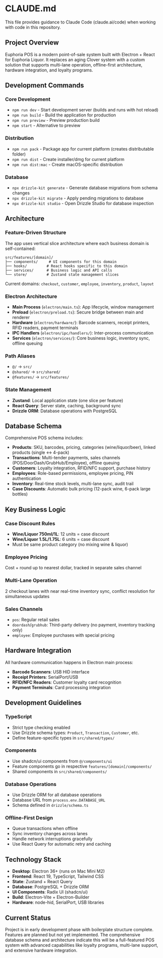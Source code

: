 # CLAUDE.md

This file provides guidance to Claude Code (claude.ai/code) when working with code in this repository.

## Project Overview

Euphoria POS is a modern point-of-sale system built with Electron + React for Euphoria Liquor. It replaces an aging Clover system with a custom solution that supports multi-lane operation, offline-first architecture, hardware integration, and loyalty programs.

## Development Commands

### Core Development
- `npm run dev` - Start development server (builds and runs with hot reload)
- `npm run build` - Build the application for production
- `npm run preview` - Preview production build
- `npm start` - Alternative to preview

### Distribution
- `npm run pack` - Package app for current platform (creates distributable folder)
- `npm run dist` - Create installer/dmg for current platform
- `npm run dist:mac` - Create macOS-specific distribution

### Database
- `npx drizzle-kit generate` - Generate database migrations from schema changes
- `npx drizzle-kit migrate` - Apply pending migrations to database
- `npx drizzle-kit studio` - Open Drizzle Studio for database inspection

## Architecture

### Feature-Driven Structure
The app uses vertical slice architecture where each business domain is self-contained:

```
src/features/[domain]/
├── components/     # UI components for this domain
├── hooks/         # React hooks specific to this domain
├── services/      # Business logic and API calls
└── store/         # Zustand state management slices
```

Current domains: `checkout`, `customer`, `employee`, `inventory`, `product`, `layout`

### Electron Architecture
- **Main Process** (`electron/main.ts`): App lifecycle, window management
- **Preload** (`electron/preload.ts`): Secure bridge between main and renderer
- **Hardware** (`electron/hardware/`): Barcode scanners, receipt printers, RFID readers, payment terminals
- **IPC Handlers** (`electron/ipc/handlers/`): Inter-process communication
- **Services** (`electron/services/`): Core business logic, inventory sync, offline queuing

### Path Aliases
- `@/` → `src/`
- `@shared/` → `src/shared/`
- `@features/` → `src/features/`

### State Management
- **Zustand**: Local application state (one slice per feature)
- **React Query**: Server state, caching, background sync
- **Drizzle ORM**: Database operations with PostgreSQL

## Database Schema

Comprehensive POS schema includes:
- **Products**: SKU, barcodes, pricing, categories (wine/liquor/beer), linked products (single ↔ 4-pack)
- **Transactions**: Multi-tender payments, sales channels (POS/DoorDash/GrubHub/Employee), offline queuing
- **Customers**: Loyalty integration, RFID/NFC support, purchase history
- **Employees**: Role-based permissions, employee pricing, PIN authentication
- **Inventory**: Real-time stock levels, multi-lane sync, audit trail
- **Case Discounts**: Automatic bulk pricing (12-pack wine, 6-pack large bottles)

## Key Business Logic

### Case Discount Rules
- **Wine/Liquor 750ml/1L**: 12 units = case discount
- **Wine/Liquor 1.5L/1.75L**: 6 units = case discount
- Must be same product category (no mixing wine & liquor)

### Employee Pricing
Cost + round up to nearest dollar, tracked in separate sales channel

### Multi-Lane Operation
2 checkout lanes with near real-time inventory sync, conflict resolution for simultaneous updates

### Sales Channels
- `pos`: Regular retail sales
- `doordash`/`grubhub`: Third-party delivery (no payment, inventory tracking only)
- `employee`: Employee purchases with special pricing

## Hardware Integration

All hardware communication happens in Electron main process:
- **Barcode Scanners**: USB HID interface
- **Receipt Printers**: SerialPort/USB
- **RFID/NFC Readers**: Customer loyalty card recognition
- **Payment Terminals**: Card processing integration

## Development Guidelines

### TypeScript
- Strict type checking enabled
- Use Drizzle schema types: `Product`, `Transaction`, `Customer`, etc.
- Define feature-specific types in `src/shared/types/`

### Components
- Use shadcn/ui components from `@/components/ui`
- Feature components go in respective `features/[domain]/components/`
- Shared components in `src/shared/components/`

### Database Operations
- Use Drizzle ORM for all database operations
- Database URL from `process.env.DATABASE_URL`
- Schema defined in `drizzle/schema.ts`

### Offline-First Design
- Queue transactions when offline
- Sync inventory changes across lanes
- Handle network interruptions gracefully
- Use React Query for automatic retry and caching

## Technology Stack

- **Desktop**: Electron 36+ (runs on Mac Mini M2)
- **Frontend**: React 19, TypeScript, Tailwind CSS
- **State**: Zustand + React Query
- **Database**: PostgreSQL + Drizzle ORM
- **UI Components**: Radix UI (shadcn/ui)
- **Build**: Electron-Vite + Electron-Builder
- **Hardware**: node-hid, SerialPort, USB libraries

## Current Status

Project is in early development phase with boilerplate structure complete. Features are planned but not yet implemented. The comprehensive database schema and architecture indicate this will be a full-featured POS system with advanced capabilities like loyalty programs, multi-lane support, and extensive hardware integration.